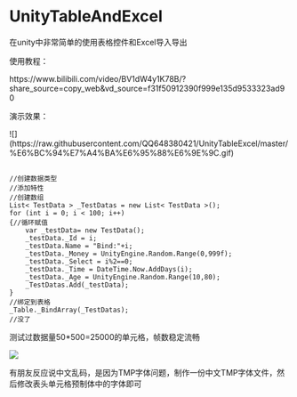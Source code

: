 # UnityTableAndExcel
<p>在unity中非常简单的使用表格控件和Excel导入导出<p/>
<p>使用教程：<p/>
https://www.bilibili.com/video/BV1dW4y1K78B/?share_source=copy_web&vd_source=f31f50912390f999e135d9533323ad90
<p>演示效果：<p/>
![](https://raw.githubusercontent.com/QQ648380421/UnityTableExcel/master/%E6%BC%94%E7%A4%BA%E6%95%88%E6%9E%9C.gif)
<pre><code>
//创建数据类型
//添加特性
//创建数组
List< TestData > _TestDatas = new List< TestData >();
for (int i = 0; i < 100; i++)
{//循环赋值
    var _testData= new TestData();
    _testData._Id = i;
    _testData.Name = "Bind:"+i;
    _testData._Money = UnityEngine.Random.Range(0,999f);
    _testData._Select = i%2==0;
    _testData._Time = DateTime.Now.AddDays(i);
    _testData._Age = UnityEngine.Random.Range(10,80);
    _TestDatas.Add(_testData);
}
//绑定到表格
_Table._BindArray(_TestDatas);
//没了
</code></pre>

<p>测试过数据量50*500=25000的单元格，帧数稳定流畅<p/>

![](https://user-images.githubusercontent.com/40554493/210064241-52f87ccb-b049-4c7a-a73e-2aa53fd9ecae.png)

有朋友反应说中文乱码，是因为TMP字体问题，制作一份中文TMP字体文件，然后修改表头单元格预制体中的字体即可
